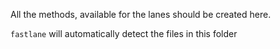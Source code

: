 All the methods, available for the lanes should be created here.

`fastlane` will automatically detect the files in this folder